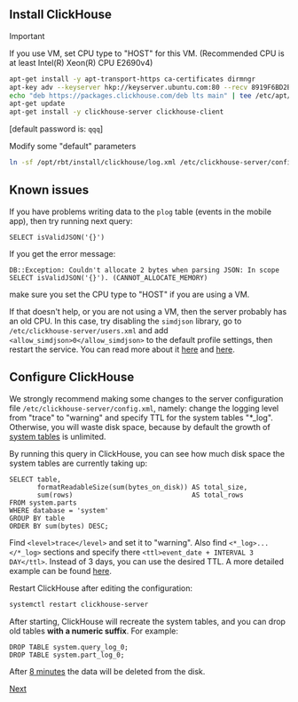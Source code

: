 ## Install ClickHouse

> [!IMPORTANT]
>
> If you use VM, set CPU type to "HOST" for this VM. (Recommended CPU is at least Intel(R) Xeon(R) CPU E2690v4)

```bash
apt-get install -y apt-transport-https ca-certificates dirmngr
apt-key adv --keyserver hkp://keyserver.ubuntu.com:80 --recv 8919F6BD2B48D754
echo "deb https://packages.clickhouse.com/deb lts main" | tee /etc/apt/sources.list.d/clickhouse.list
apt-get update
apt-get install -y clickhouse-server clickhouse-client
```

[default password is: ```qqq```]

Modify some "default" parameters

```bash
ln -sf /opt/rbt/install/clickhouse/log.xml /etc/clickhouse-server/config.d/log.xml
```

## Known issues

If you have problems writing data to the ```plog``` table (events in the mobile app), then try running next query:

```clickhouse
SELECT isValidJSON('{}')
```

If you get the error message:

```
DB::Exception: Couldn't allocate 2 bytes when parsing JSON: In scope SELECT isValidJSON('{}'). (CANNOT_ALLOCATE_MEMORY)
```

make sure you set the CPU type to "HOST" if you are using a VM.

If that doesn't help, or you are not using a VM, then the server probably has an old CPU.
In this case, try disabling the ```simdjson``` library,
go to ```/etc/clickhouse-server/users.xml```
and add ```<allow_simdjson>0</allow_simdjson>``` to the default profile settings, then restart the service.
You can read more about it [here](https://github.com/ClickHouse/ClickHouse/issues/60661#issuecomment-1979949562)
and [here](https://github.com/ClickHouse/ClickHouse/issues/66045#issuecomment-2258550489).

## Configure ClickHouse

We strongly recommend making some changes to the server configuration file ```/etc/clickhouse-server/config.xml```,
namely: change the logging level from "trace" to "warning" and specify TTL for the system tables "*_log".
Otherwise, you will waste disk space, because by default the growth
of [system tables](https://clickhouse.com/docs/operations/system-tables/overview) is unlimited.

By running this query in ClickHouse, you can see how much disk space the system tables are currently taking up:

```clickhouse
SELECT table,
       formatReadableSize(sum(bytes_on_disk)) AS total_size,
       sum(rows)                              AS total_rows
FROM system.parts
WHERE database = 'system'
GROUP BY table
ORDER BY sum(bytes) DESC;
```

Find ```<level>trace</level>``` and set it to "warning". Also find ```<*_log>...</*_log>``` sections and specify there
```<ttl>event_date + INTERVAL 3 DAY</ttl>```. Instead of 3 days, you can use the desired TTL. A more detailed example
can be found [here](https://clickhouse.com/docs/operations/system-tables/overview#system-tables-introduction).

Restart ClickHouse after editing the configuration:

```bash
systemctl restart clickhouse-server
```

After starting, ClickHouse will recreate the system tables, and you can drop old tables **with a numeric suffix**. For
example:

```clickhouse
DROP TABLE system.query_log_0;
DROP TABLE system.part_log_0;
```

After [8 minutes](https://clickhouse.com/docs/sql-reference/statements/undrop) the data will be deleted from the disk.

[Next](06.mongo.md)
